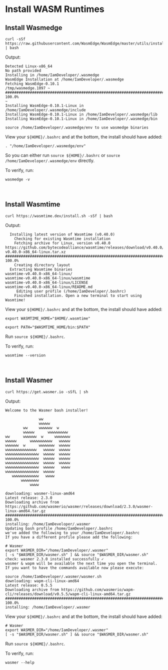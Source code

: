 # Install WASM Runtimes  
  
## Install Wasmedge  

```
curl -sSf https://raw.githubusercontent.com/WasmEdge/WasmEdge/master/utils/install.sh | bash
```
  
Output:  
```
Detected Linux-x86_64
No path provided
Installing in /home/IamDeveloper/.wasmedge
WasmEdge Installation at /home/IamDeveloper/.wasmedge
Fetching WasmEdge-0.10.1
/tmp/wasmedge.1097 ~
######################################################################## 100.0%
~
Installing WasmEdge-0.10.1-Linux in /home/IamDeveloper/.wasmedge/include
Installing WasmEdge-0.10.1-Linux in /home/IamDeveloper/.wasmedge/lib
Installing WasmEdge-0.10.1-Linux in /home/IamDeveloper/.wasmedge/bin

source /home/IamDeveloper/.wasmedge/env to use wasmedge binaries
```
  

View your ```${HOME}/.bashrc``` and at the bottom, the install should have added:
```
. "/home/IamDeveloper/.wasmedge/env"
```
 
So you can either run ```source ${HOME}/.bashrc``` or ```source /home/IamDeveloper/.wasmedge/env``` directly.  
  
To verify, run:  
```
wasmedge -v
```
<br/>  

  
## Install Wasmtime  
  
```
curl https://wasmtime.dev/install.sh -sSf | bash
```
  
Output:
```
  Installing latest version of Wasmtime (v0.40.0)
    Checking for existing Wasmtime installation
    Fetching archive for Linux, version v0.40.0
https://github.com/bytecodealliance/wasmtime/releases/download/v0.40.0/wasmtime-v0.40.0-x86_64-linux.tar.xz
######################################################################## 100.0%
    Creating directory layout
  Extracting Wasmtime binaries
wasmtime-v0.40.0-x86_64-linux/
wasmtime-v0.40.0-x86_64-linux/wasmtime
wasmtime-v0.40.0-x86_64-linux/LICENSE
wasmtime-v0.40.0-x86_64-linux/README.md
     Editing user profile (/home/IamDeveloper/.bashrc)
    Finished installation. Open a new terminal to start using Wasmtime!
```
  
View your ```${HOME}/.bashrc``` and at the bottom, the install should have added:
```
export WASMTIME_HOME="$HOME/.wasmtime"

export PATH="$WASMTIME_HOME/bin:$PATH" 
```
 
Run ```source ${HOME}/.bashrc```.  
  
To verify, run:
```
wasmtime --version
```
<br/>
  

## Install Wasmer  
  
```
curl https://get.wasmer.io -sSfL | sh
```
  
Output:  
```
Welcome to the Wasmer bash installer!

               ww
               wwwww
        ww     wwwwww  w
        wwwww      wwwwwwwww
ww      wwwwww  w     wwwwwww
wwwww      wwwwwwwwww   wwwww
wwwwww  w      wwwwwww  wwwww
wwwwwwwwwwwwww   wwwww  wwwww
wwwwwwwwwwwwwww  wwwww  wwwww
wwwwwwwwwwwwwww  wwwww  wwwww
wwwwwwwwwwwwwww  wwwww  wwwww
wwwwwwwwwwwwwww  wwwww   wwww
wwwwwwwwwwwwwww  wwwww
   wwwwwwwwwwww   wwww
       wwwwwwww
           wwww

downloading: wasmer-linux-amd64
Latest release: 2.3.0
Downloading archive from https://github.com/wasmerio/wasmer/releases/download/2.3.0/wasmer-linux-amd64.tar.gz
######################################################################## 100.0%
installing: /home/IamDeveloper/.wasmer
Updating bash profile /home/IamDeveloper/.bashrc
we've added the following to your /home/IamDeveloper/.bashrc
If you have a different profile please add the following:

# Wasmer
export WASMER_DIR="/home/IamDeveloper/.wasmer"
[ -s "$WASMER_DIR/wasmer.sh" ] && source "$WASMER_DIR/wasmer.sh"
check: wasmer 2.3.0 installed successfully ✓
wasmer & wapm will be available the next time you open the terminal.
If you want to have the commands available now please execute:

source /home/IamDeveloper/.wasmer/wasmer.sh
downloading: wapm-cli-linux-amd64
Latest release: 0.5.5
Downloading archive from https://github.com/wasmerio/wapm-cli/releases/download/v0.5.5/wapm-cli-linux-amd64.tar.gz
######################################################################## 100.0%
installing: /home/IamDeveloper/.wasmer
```
  
View your ```${HOME}/.bashrc``` and at the bottom, the install should have added:
```
# Wasmer
export WASMER_DIR="/home/IamDeveloper/.wasmer"
[ -s "$WASMER_DIR/wasmer.sh" ] && source "$WASMER_DIR/wasmer.sh"
```
 
Run ```source ${HOME}/.bashrc```.  
  
To verify, run:
```
wasmer --help
```
  

  

  
